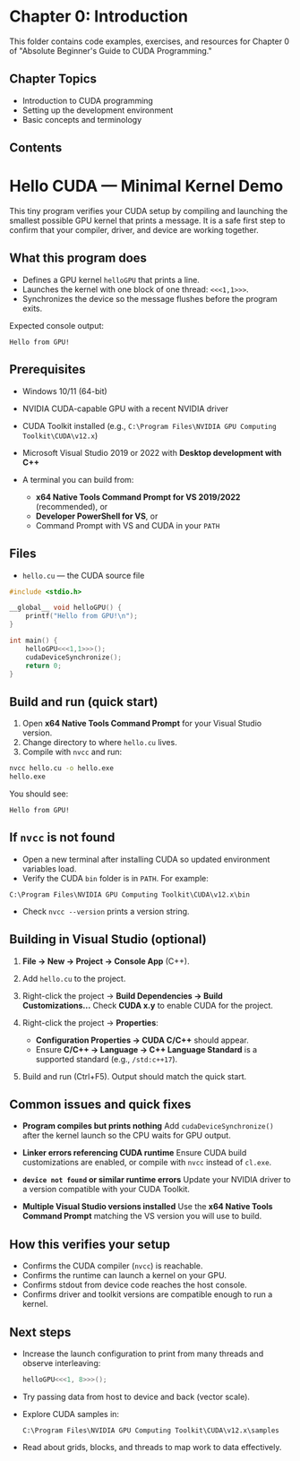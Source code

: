 # Chapter 0: Introduction

This folder contains code examples, exercises, and resources for Chapter 0 of "Absolute Beginner's Guide to CUDA Programming."

## Chapter Topics
- Introduction to CUDA programming
- Setting up the development environment
- Basic concepts and terminology

## Contents
# Hello CUDA — Minimal Kernel Demo

This tiny program verifies your CUDA setup by compiling and launching the smallest possible GPU kernel that prints a message. It is a safe first step to confirm that your compiler, driver, and device are working together.

## What this program does

* Defines a GPU kernel `helloGPU` that prints a line.
* Launches the kernel with one block of one thread: `<<<1,1>>>`.
* Synchronizes the device so the message flushes before the program exits.

Expected console output:

```
Hello from GPU!
```

## Prerequisites

* Windows 10/11 (64-bit)
* NVIDIA CUDA-capable GPU with a recent NVIDIA driver
* CUDA Toolkit installed (e.g., `C:\Program Files\NVIDIA GPU Computing Toolkit\CUDA\v12.x`)
* Microsoft Visual Studio 2019 or 2022 with **Desktop development with C++**
* A terminal you can build from:

  * **x64 Native Tools Command Prompt for VS 2019/2022** (recommended), or
  * **Developer PowerShell for VS**, or
  * Command Prompt with VS and CUDA in your `PATH`

## Files

* `hello.cu` — the CUDA source file

```cpp
#include <stdio.h>

__global__ void helloGPU() {
    printf("Hello from GPU!\n");
}

int main() {
    helloGPU<<<1,1>>>();
    cudaDeviceSynchronize();
    return 0;
}
```

## Build and run (quick start)

1. Open **x64 Native Tools Command Prompt** for your Visual Studio version.
2. Change directory to where `hello.cu` lives.
3. Compile with `nvcc` and run:

```cmd
nvcc hello.cu -o hello.exe
hello.exe
```

You should see:

```
Hello from GPU!
```

## If `nvcc` is not found

* Open a new terminal after installing CUDA so updated environment variables load.
* Verify the CUDA `bin` folder is in `PATH`. For example:

```
C:\Program Files\NVIDIA GPU Computing Toolkit\CUDA\v12.x\bin
```

* Check `nvcc --version` prints a version string.

## Building in Visual Studio (optional)

1. **File → New → Project → Console App** (C++).
2. Add `hello.cu` to the project.
3. Right-click the project → **Build Dependencies → Build Customizations…**
   Check **CUDA x.y** to enable CUDA for the project.
4. Right-click the project → **Properties**:

   * **Configuration Properties → CUDA C/C++** should appear.
   * Ensure **C/C++ → Language → C++ Language Standard** is a supported standard (e.g., `/std:c++17`).
5. Build and run (Ctrl+F5). Output should match the quick start.

## Common issues and quick fixes

* **Program compiles but prints nothing**
  Add `cudaDeviceSynchronize()` after the kernel launch so the CPU waits for GPU output.

* **Linker errors referencing CUDA runtime**
  Ensure CUDA build customizations are enabled, or compile with `nvcc` instead of `cl.exe`.

* **`device not found` or similar runtime errors**
  Update your NVIDIA driver to a version compatible with your CUDA Toolkit.

* **Multiple Visual Studio versions installed**
  Use the **x64 Native Tools Command Prompt** matching the VS version you will use to build.

## How this verifies your setup

* Confirms the CUDA compiler (`nvcc`) is reachable.
* Confirms the runtime can launch a kernel on your GPU.
* Confirms stdout from device code reaches the host console.
* Confirms driver and toolkit versions are compatible enough to run a kernel.

## Next steps

* Increase the launch configuration to print from many threads and observe interleaving:

  ```cpp
  helloGPU<<<1, 8>>>();
  ```
* Try passing data from host to device and back (vector scale).
* Explore CUDA samples in:

  ```
  C:\Program Files\NVIDIA GPU Computing Toolkit\CUDA\v12.x\samples
  ```
* Read about grids, blocks, and threads to map work to data effectively.

